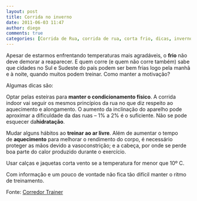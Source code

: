 ```yaml
---
layout: post
title: Corrida no inverno
date: 2011-06-03 11:47
author: diego
comments: true
categories: [Corrida de Rua, corrida de rua, corta frio, dicas, inverno, treino, vestimentas]
---
```

Apesar de estarmos enfrentando temperaturas mais agradáveis, o <strong>frio</strong> não deve demorar a reaparecer. E quem corre (e quem não corre também) sabe que cidades no Sul e Sudeste do país podem ser bem frias logo pela manhã e à noite, quando muitos podem treinar. Como manter a motivação?

Algumas dicas são:

Optar pelas esteiras para <strong>manter o condicionamento físico</strong>. A corrida indoor vai seguir os mesmos princípios da rua no que diz respeito ao aquecimento e alongamento. O aumento da inclinação do aparelho pode aproximar a dificuldade da das ruas – 1% a 2% é o suficiente. Não se pode esquecer da<strong>hidratação</strong>.

Mudar alguns hábitos ao <strong>treinar ao ar livre</strong>. Além de aumentar o tempo de <strong>aquecimento</strong> para melhorar o rendimento do corpo, é necessário proteger as mãos devido a vasoconstrição; e a cabeça, por onde se perde boa parte do calor produzido durante o exercício.

Usar calças e jaquetas corta vento se a temperatura for menor que 10º C.

Com informação e um pouco de vontade não fica tão difícil manter o ritmo de treinamento.

Fonte: <a href="http://www.corredortrainer.com.br/corrida-no-inverno/" target="_blank">Corredor Trainer</a>

&nbsp;
